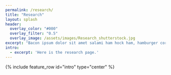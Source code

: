```yaml
---
permalink: /research/
title: "Research"
layout: splash
header:
  overlay_color: "#000"
  overlay_filter: "0.5"
  overlay_image: /assets/images/Research_shutterstock.jpg
excerpt: "Bacon ipsum dolor sit amet salami ham hock ham, hamburger corned beef short ribs kielbasa biltong t-bone drumstick tri-tip tail sirloin pork chop."
intro:
  - excerpt: 'Here is the research page.'
---
```


{% include feature_row id="intro" type="center" %}

